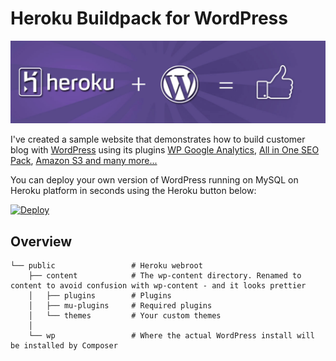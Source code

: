 
# Heroku Buildpack for WordPress

[![WordPress](https://raw.githubusercontent.com/ajaykumar127/PardotMaster/181a15d0a6dcc44dcd5083e2b01be762100579b4/heroku%2Bwordpress.png)](https://github.com/ajaykumar127/PardotMaster)

I've created a sample website that demonstrates how to build customer blog with [WordPress](http://www.wordpress.org) using its plugins [WP Google Analytics](https://wordpress.org/plugins/wp-google-analytics/), [All in One SEO Pack](https://wordpress.org/plugins/all-in-one-seo-pack/), [Amazon S3 and many more...](https://wordpress.org/plugins/amazon-s3-and-cloudfront/)

You can deploy your own version of WordPress running on MySQL on Heroku platform in seconds using the Heroku button below:

[![Deploy](https://www.herokucdn.com/deploy/button.png)](https://heroku.com/deploy?template=https://github.com/technomile/Heroku-WordPress-PostgreSQL)

## Overview

```
└── public                 # Heroku webroot
    ├── content            # The wp-content directory. Renamed to content to avoid confusion with wp-content - and it looks prettier
    │   ├── plugins        # Plugins
    │   ├── mu-plugins     # Required plugins
    │   └── themes         # Your custom themes
    │
    └── wp                 # Where the actual WordPress install will be installed by Composer
